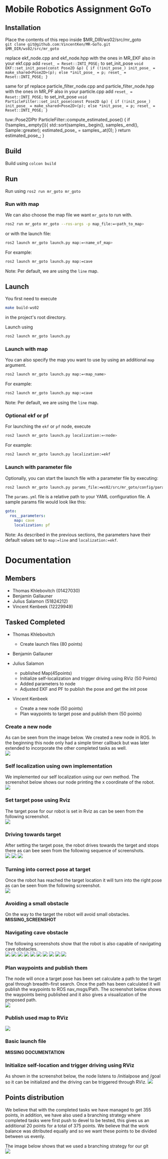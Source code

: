 # Mobile Robotics Assignment GoTo

## Installation
Place the contents of this repo inside $MR_DIR/ws02/src/mr_goto  
`git clone git@github.com:VincentKen/MR-GoTo.git $MR_DIR/ws02/src/mr_goto`

replace ekf_node.cpp and ekf_node.hpp with the ones in MR_EKF
also in your ekf.cpp add `reset_ = Reset::INTI_POSE;` to set_init_pose
`void EKF::set_init_pose(const Pose2D &p)
{
    if (!init_pose_)
        init_pose_ = make_shared<Pose2D>(p);
    else
        *init_pose_ = p;
    reset_ = Reset::INTI_POSE;
}`

same for pf
replace particle_filter_node.cpp and particle_filter_node.hpp with the ones in MR_PF
also in your particle.cpp add `reset_ = Reset::INTI_POSE;` to set_init_pose
`void ParticleFilter::set_init_pose(const Pose2D &p)
{
    if (!init_pose_)
        init_pose_ = make_shared<Pose2D>(p);
    else
        *init_pose_ = p;
    reset_ = Reset::INTI_POSE;
}`

tuw::Pose2DPtr ParticleFilter::compute_estimated_pose()
{
    if (!samples_.empty()){
        std::sort(samples_.begin(), samples_.end(), Sample<Pose2D>::greater);
        estimated_pose_ = samples_.at(0);
    }
    return estimated_pose_;
}

## Build
Build using `colcon build`

## Run
Run using `ros2 run mr_goto mr_goto`

### Run with map
We can also choose the map file we want `mr_goto` to run with.
```bash
ros2 run mr_goto mr_goto --ros-args -p map_file:=<path_to_map>
```
or with the launch file:
```bash
ros2 launch mr_goto launch.py map:=<name_of_map>
```
For example:
```bash
ros2 launch mr_goto launch.py map:=cave
```
Note: Per default, we are using the `line` map.

## Launch
You first need to execute
```bash
make build-ws02
```
in the project's root directory.

Launch using
```bash
ros2 launch mr_goto launch.py
```

### Launch with map
You can also specify the map you want to use by using an additional `map` argument.
```bash
ros2 launch mr_goto launch.py map:=<map_name>
```
For example:
```bash
ros2 launch mr_goto launch.py map:=cave
```
Note: Per default, we are using the `line` map.

### Optional ekf or pf
For launching the `ekf` or `pf` node, execute
```bash
ros2 launch mr_goto launch.py localization:=<node>
```
For example:
```bash
ros2 launch mr_goto launch.py localization:=ekf
```

### Launch with parameter file
Optionally, you can start the launch file with a parameter file by executing:
```bash
ros2 launch mr_goto launch.py params_file:=ws02/src/mr_goto/config/params.yaml
```
The `params.yml` file is a relative path to your YAML configuration file.
A sample params file would look like this:
```yml
goto:
  ros__parameters:
    map: cave
    localization: pf
```
Note: As described in the previous sections, the parameters have their default values set to `map:=line` and `localization:=ekf`.
# Documentation
## Members
- Thomas Khlebovitch (01427030)
- Benjamin Gallauner
- Julius Salamon (51824212)
- Vincent Kenbeek (12229949)

## Tasked Completed
- Thomas Khlebovitch
    - Create launch files (80 points)

- Benjamin Gallauner

- Julius Salamon
    - published Map(45points)
    - Initialize self-localization and trigger driving using RViz (50 Points)
    - Added parameters to node 
    - Adjusted EKF and PF to publish the pose and get the init pose

- Vincent Kenbeek
    - Create a new node (50 points)
    - Plan waypoints to target pose and publish them (50 points)

### Create a new node
As can be seen from the image below. We created a new node in ROS. In the beginning this node only had a simple timer callback but was later extended to incorporate the other completed tasks as well.  
<img src="screenshots/node_creation.png">

### Self localization using own implementation
We implemented our self localization using our own method. The screenshot below shows our node printing the x coordinate of the robot.  
<img src="screenshots/1.0.0.png">

### Set target pose using Rviz
The target pose for our robot is set in Rviz as can be seen from the following screenshot.  
<img src="screenshots/1.0.1.png">

### Driving towards target
After setting the target pose, the robot drives towards the target and stops there as can bee seen from the following sequence of screenshots.  
<img src="screenshots/1.2.0_1.png">
<img src="screenshots/1.2.0_2.png">
<img src="screenshots/1.2.0_3.png">

### Turning into correct pose at target
Once the robot has reached the target location it will turn into the right pose as can be seen from the following screenshot.  
<img src="screenshots/1.2.1.png">

### Avoiding a small obstacle
On the way to the target the robot will avoid small obstacles.
__MISSING_SCREENSHOT__

### Navigating cave obstacle
The following screenshots show that the robot is also capable of navigating cave obstacles.  
<img src="screenshots/1.3.1_1.png">
<img src="screenshots/1.3.1_2.png"> 
<img src="screenshots/1.3.1_3.png"> 
<img src="screenshots/1.3.1_4.png"> 
<img src="screenshots/1.3.1_5.png"> 
<img src="screenshots/1.3.1_6.png"> 
<img src="screenshots/1.3.1_7.png">
<img src="screenshots/1.3.1_8.png"> 
<img src="screenshots/1.3.1_9.png"> 
<img src="screenshots/1.3.1_10.png">

### Plan waypoints and publish them
The node will once a target pose has been set calculate a path to the target goal through breadth-first search. Once the path has been calculated it will publish the waypoints to ROS nav_msgs/Path. The screenshot below shows the waypoints being published and it also gives a visualization of the proposed path.  
<img src="screenshots/1.4.0.png">

### Publish used map to RViz
<img src="screenshots/3.0.0.png">

### Basic launch file
__MISSING DOCUMENTATION__

### Initialize self-location and trigger driving using RViz
As shown in the screenshot below, the node listens to /initialpose and /goal so it can be initialized and the driving can be triggered through RViz.
<img src="screenshots/3.0.0.png">

## Points distribution
We believe that with the completed tasks we have managed to get 355 points, in addition, we have also used a branching strategy where completed tasks were first push to devel to be tested, this gives us an additional 20 points for a total of 375 points. We believe that the work balance was ditributed equally and so we want these points to be divided between us evenly.  

The image below shows that we used a branching strategy for our git  
<img src="screenshots/git.png">
